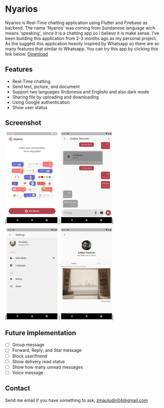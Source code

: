 # Nyarios
Nyarios is Real-Time chatting application using Flutter and Firebase as backend. 
The name 'Nyarios' was coming from Sundanese language wich means 'speaking', since it is a chatting app so I believe it is make sense.
I've been building this application from 2-3 months ago as my personal project.
As the suggest this application heavily inspired by Whatsapp so there are so many features that similar to Whatsapp.
You can try this app by clicking this link below.
[Download](https://github.com/zuludin04/nyarios/blob/main/download/nyarios.apk)

## Features

- Real-Time chatting
- Send text, picture, and document
- Support two languages (Indonesia and English) and also dark mode
- Sharing file by uploading and downloading
- Using Google authentication
- Show user status

## Screenshot
|![file](https://raw.githubusercontent.com/zuludin04/nyarios/main/screenshot/nyarios_sc_1.webp) | ![file](https://raw.githubusercontent.com/zuludin04/nyarios/main/screenshot/nyarios_sc_3.webp)|

|![file](https://raw.githubusercontent.com/zuludin04/nyarios/main/screenshot/nyarios_sc_5.webp) | ![file](https://raw.githubusercontent.com/zuludin04/nyarios/main/screenshot/nyarios_sc_6.webp)|

## Future Implementation

- [ ]  Group message
- [ ]  Forward, Reply, and Star message
- [ ]  Block user/friend
- [ ]  Show delivery read status
- [ ]  Show how many unread messages
- [ ]  Voice message

## Contact

Send me email if you have something to ask, zmauludin04@gmail.com

